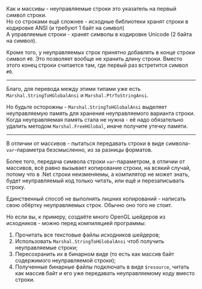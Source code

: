 


Как и массивы - неуправляемые строки это указатель на первый символ строки.\
Но со строками ещё сложнее - исходные библиотеки хранят строки в кодировке ANSI (и требуют 1 байт на символ)\
А управляемые строки - хранят символы в кодировке Unicode (2 байта на символ).

Кроме того, у неуправляемых строк принятно добавлять в конце строки символ `#0`.
Это позволяет вообще не хранить длину строки. Вместо этого конец строки считается там, где первый раз встретится символ `#0`.

---

Благо, для перевода между этими типами уже есть `Marshal.StringToHGlobalAnsi` и `Marshal.PtrToStringAnsi`.

Но будьте осторожны - `Marshal.StringToHGlobalAnsi` выделяет неуправляемую память для хранения неуправляемого варианта строки.\
Когда неуправляемая память стала не нужна - её надо обязательно удалить методом `Marshal.FreeHGlobal`, иначе получите утечку памяти.

---

В отличии от массивов - пытаться передавать строки в виде символа-`var`-параметра безсмысленно, из за разницы форматов.

Более того, передача символа строки `var`-параметром, в отличии от массивов, всё равно вызывает копирование строки,
на всякий случай, потому что в .Net строки неизменяемы, а компилятор не может знать,
будет неуправляемый код только читать, или ещё и перезаписывать строку.

Единственный способ не выполнять лишних копирований - написать свою обёртку неуправляемых строк. Обычно оно того не стоит.

Но если вы, к примеру, создаёте много OpenGL шейдеров из исходников - можно перед компиляцией программы:
1. Прочитать все текстовые файлы исходников шейдеров;
2. Использовать `Marshal.StringToHGlobalAnsi` чтоб получить неуправляемые строки;
3. Пересохранить их в бинарном виде (то есть как массив байт содержимого неуправляемой строки);
4. Полученные бинарные файлы подключать в виде `$resource`, читать как массив байт и его уже передавать неуправляемому коду вместо строки.

